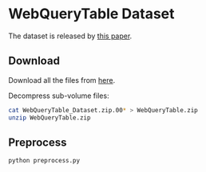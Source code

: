 # WebQueryTable Dataset

The dataset is released by [this paper](https://arxiv.org/pdf/1706.02427.pdf%7D).

## Download

Download all the files from [here](https://github.com/tangduyu/Table-Intelligence/tree/master/table-search).

Decompress sub-volume files:
```bash
cat WebQueryTable_Dataset.zip.00* > WebQueryTable.zip
unzip WebQueryTable.zip
```

## Preprocess
```bash
python preprocess.py
```



